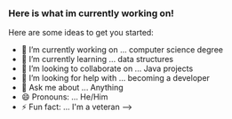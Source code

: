 ### Here is what im currently working on!


Here are some ideas to get you started:

- 🔭 I’m currently working on ... computer science degree
- 🌱 I’m currently learning ... data structures 
- 👯 I’m looking to collaborate on ... Java projects
- 🤔 I’m looking for help with ... becoming a developer
- 💬 Ask me about ... Anything
- 😄 Pronouns: ... He/Him
- ⚡ Fun fact: ... I'm a veteran 
-->
